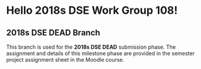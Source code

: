 # Hello 2018s DSE Work Group 108!

## 2018s DSE DEAD Branch

This branch is used for the **2018s DSE DEAD** submission phase.
The assignment and details of this milestone phase are provided in the semester project assignment sheet in the Moodle course.
